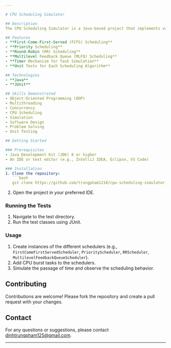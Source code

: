 ```yaml
---

# CPU Scheduling Simulator

## Description
The CPU Scheduling Simulator is a Java-based project that implements various CPU scheduling algorithms, including First-Come-First-Served (FCFS), Priority Scheduling, Round-Robin (RR), and Multilevel Feedback Queue (MLFQ). The simulator allows users to add CPU burst tasks with different priorities and time quanta, and it manages the execution of these tasks using the specified scheduling algorithms. The project includes a timer mechanism to simulate the passage of time and handle task completion and preemption. Additionally, it features comprehensive unit tests to ensure the correctness and reliability of the scheduling algorithms.

## Features
- **First-Come-First-Served (FCFS) Scheduling**
- **Priority Scheduling**
- **Round-Robin (RR) Scheduling**
- **Multilevel Feedback Queue (MLFQ) Scheduling**
- **Timer Mechanism for Task Simulation**
- **Unit Tests for Each Scheduling Algorithm**

## Technologies
- **Java**
- **JUnit**

## Skills Demonstrated
- Object-Oriented Programming (OOP)
- Multithreading
- Concurrency
- CPU Scheduling
- Simulation
- Software Design
- Problem Solving
- Unit Testing

## Getting Started

### Prerequisites
- Java Development Kit (JDK) 8 or higher
- An IDE or text editor (e.g., IntelliJ IDEA, Eclipse, VS Code)

### Installation
1. Clone the repository:
   ```bash
   git clone https://github.com/trungpham1210/cpu-scheduling-simulator.git
   ```
2. Open the project in your preferred IDE.

### Running the Tests
1. Navigate to the test directory.
2. Run the test classes using JUnit.

### Usage
1. Create instances of the different schedulers (e.g., `FirstComeFirstServedScheduler`, `PriorityScheduler`, `RRScheduler`, `MultilevelFeedbackQueueScheduler`).
2. Add CPU burst tasks to the schedulers.
3. Simulate the passage of time and observe the scheduling behavior.

## Contributing
Contributions are welcome! Please fork the repository and create a pull request with your changes.

## Contact
For any questions or suggestions, please contact [dinhtrungpham125@gmail.com](mailto:dinhtrungpham125@gmail.com).

---
```

